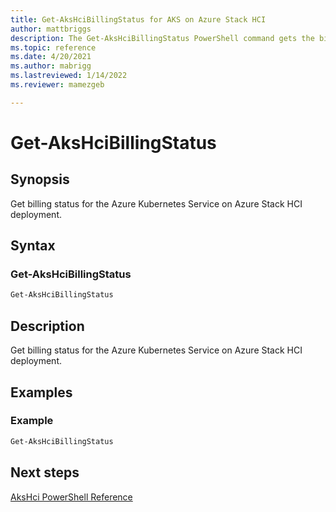 ```yaml
---
title: Get-AksHciBillingStatus for AKS on Azure Stack HCI
author: mattbriggs
description: The Get-AksHciBillingStatus PowerShell command gets the billing status for the Azure Kubernetes Service on Azure Stack HCI deployment.
ms.topic: reference
ms.date: 4/20/2021
ms.author: mabrigg 
ms.lastreviewed: 1/14/2022
ms.reviewer: mamezgeb

---
```


# Get-AksHciBillingStatus

## Synopsis
Get billing status for the Azure Kubernetes Service on Azure Stack HCI deployment.

## Syntax

### Get-AksHciBillingStatus
```powershell
Get-AksHciBillingStatus
```

## Description
Get billing status for the Azure Kubernetes Service on Azure Stack HCI deployment.

## Examples

### Example
```powershell
Get-AksHciBillingStatus
```
## Next steps

[AksHci PowerShell Reference](index.md)
